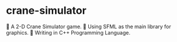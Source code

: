 # crane-simulator
🔹 A 2-D Crane Simulator game.
🔹 Using SFML as the main library for graphics.
🔹 Writing in C++ Programming Language.
